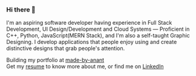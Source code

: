 ### Hi there 👋

I'm an aspiring software developer having experience in Full Stack Development, UI Design/Development and Cloud Systems — Proficient in C++, Python, JavaScript(MERN Stack), and I'm also a self-taught Graphic Designing. I develop applications that people enjoy using and create distinctive designs that grab people's attention.

Building my portfolio at [made-by-anant](https://made-by-anant.vercel.app/)  
Get my [resume](https://made-by-anant.vercel.app/media/Anant%20Dhok.pdf) to know more about me, or find me on [LinkedIn](https://www.linkedin.com/in/anantdhok-444701/)

<!--
**anantdhok/anantdhok** is a ✨ _special_ ✨ repository because its `README.md` (this file) appears on your GitHub profile.

Here are some ideas to get you started:

- 🔭 I’m currently working on ...
- 🌱 I’m currently learning ...
- 👯 I’m looking to collaborate on ...
- 🤔 I’m looking for help with ...
- 💬 Ask me about ...
- 📫 How to reach me: ...
- 😄 Pronouns: ...
- ⚡ Fun fact: ...
-->
